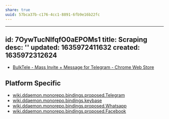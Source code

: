 ```yaml
---
share: true
uuid: 57bca37b-c176-4cc1-8891-6fb9e16b22fc
---
```

---
id: 7OywTucNlfqfO0aEPOMs1
title: Scraping
desc: ''
updated: 1635972411632
created: 1635972312624
---

* [BulkTele - Mass Invite + Message for Telegram - Chrome Web Store](https://chrome.google.com/webstore/detail/bulktele-mass-invite-%2B-me/lkabifackfijfdhlemldnjmipmgcacno?ucbcb=1)



## Platform Specific

* [wiki.ddaemon.monorepo.bindings.proposed.Telegram](/ec8c9244-b8d5-43ec-9432-cad045c075e5)
* [wiki.ddaemon.monorepo.bindings.keybase](/65f9c304-affc-4dc5-bde9-43994e99b2b9)
* [wiki.ddaemon.monorepo.bindings.proposed.Whatsapp](/04a10593-c9c5-43ce-a8f0-d457f2353d88)
* [wiki.ddaemon.monorepo.bindings.proposed.Facebook](/3f2b1b8f-6760-42c4-b752-b80f5ae60057)
